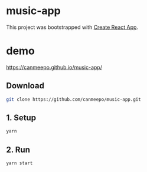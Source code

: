 # music-app
This project was bootstrapped with [Create React App](https://github.com/facebookincubator/create-react-app).

# demo 
https://canmeepo.github.io/music-app/

## Download 
```bash
git clone https://github.com/canmeepo/music-app.git
```
## 1. Setup
```bash
yarn
```
## 2. Run
```bash
yarn start
```